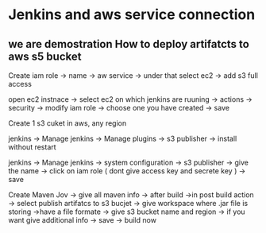 <h1> Jenkins and aws service connection</h1>

<h2> we are demostration How to deploy artifatcts to aws s5 bucket </h2>

Create iam role -> name -> aw service -> under that select ec2 -> add s3 full access 

open ec2 instnace -> select ec2 on which jenkins are ruuning -> actions -> security -> modify iam role -> choose one you have created -> save 

Create 1 s3 cuket in aws, any region 

jenkins -> Manage jenkins -> Manage plugins -> s3 publisher -> install without restart

jenkins -> Manage jenkins -> system configuration -> s3 publisher -> give the name -> click on iam role ( dont give access key and secrete key ) -> save 

Create Maven Jov -> give all maven info -> after build ->in post build action -> select publish artifatcs to s3 bucjet -> give workspace where .jar file is storing ->have a file formate -> give s3 bucket name and region -> if you want give additional info -> save -> build now 



